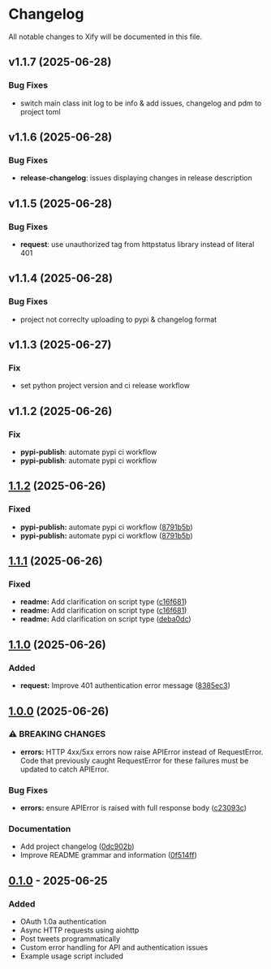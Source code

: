 # Changelog

All notable changes to Xify will be documented in this file.

## v1.1.7 (2025-06-28)

### Bug Fixes

- switch main class init log to be info & add issues, changelog and pdm to project toml

## v1.1.6 (2025-06-28)

### Bug Fixes

- **release-changelog**: issues displaying changes in release description

## v1.1.5 (2025-06-28)

### Bug Fixes

- **request**: use unauthorized tag from httpstatus library instead of literal 401

## v1.1.4 (2025-06-28)

### Bug Fixes

- project not correclty uploading to pypi & changelog format

## v1.1.3 (2025-06-27)

### Fix

- set python project version and ci release workflow

## v1.1.2 (2025-06-26)

### Fix

- **pypi-publish**: automate pypi ci workflow
- **pypi-publish**: automate pypi ci workflow

## [1.1.2](https://github.com/filming/xify/compare/v1.1.1...v1.1.2) (2025-06-26)


### Fixed

* **pypi-publish:** automate pypi ci workflow ([8791b5b](https://github.com/filming/xify/commit/8791b5bb367fbaf3d200e4fbb031e584fd71a9f3))
* **pypi-publish:** automate pypi ci workflow ([8791b5b](https://github.com/filming/xify/commit/8791b5bb367fbaf3d200e4fbb031e584fd71a9f3))

## [1.1.1](https://github.com/filming/xify/compare/v1.1.0...v1.1.1) (2025-06-26)


### Fixed

* **readme:** Add clarification on script type ([c16f681](https://github.com/filming/xify/commit/c16f6818c03f1057d5e436488b7462215899fea9))
* **readme:** Add clarification on script type ([c16f681](https://github.com/filming/xify/commit/c16f6818c03f1057d5e436488b7462215899fea9))
* **readme:** Add clarification on script type ([deba0dc](https://github.com/filming/xify/commit/deba0dcbc2b87ff248d6a8598d553a6bb6d3cad8))

## [1.1.0](https://github.com/filming/xify/compare/v1.0.0...v1.1.0) (2025-06-26)


### Added

* **request:** Improve 401 authentication error message ([8385ec3](https://github.com/filming/xify/commit/8385ec3735578bc26382ad209f1680dfa2d42a1e))

## [1.0.0](https://github.com/filming/xify/compare/v0.1.0...v1.0.0) (2025-06-26)


### ⚠ BREAKING CHANGES

* **errors:** HTTP 4xx/5xx errors now raise APIError instead of RequestError. Code that previously caught RequestError for these failures must be updated to catch APIError.

### Bug Fixes

* **errors:** ensure APIError is raised with full response body ([c23093c](https://github.com/filming/xify/commit/c23093c2c503ff39d9d4b2f32fc71ceaa847e415))


### Documentation

* Add project changelog ([0dc902b](https://github.com/filming/xify/commit/0dc902b8edff969c96f37a1f8a15f8b33d55e550))
* Improve README grammar and information ([0f514ff](https://github.com/filming/xify/commit/0f514ffb6cc3fbe882e616f7d6f148e5a774df2c))

## [0.1.0] - 2025-06-25

### Added

- OAuth 1.0a authentication
- Async HTTP requests using aiohttp
- Post tweets programmatically
- Custom error handling for API and authentication issues
- Example usage script included

[0.1.0]: https://github.com/filming/xify/releases/tag/v0.1.0
